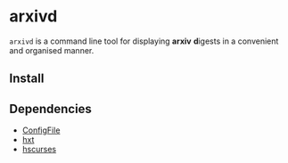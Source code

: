 arxivd
======

`arxivd` is a command line tool for displaying **arxiv** **d**igests in a
convenient and organised manner.

Install
-------

Dependencies
------------

* [ConfigFile](https://hackage.haskell.org/package/ConfigFile-1.1.4)
* [hxt](https://hackage.haskell.org/package/hxt)
* [hscurses](https://hackage.haskell.org/package/hscurses)
